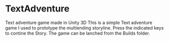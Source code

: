 # TextAdventure
Text adventure game made in Unity 3D
This is a simple Text adventure game I used to prototype the multiending storyline. Press the indicated keys to contine the Story.
The game can be lanched from the Builds folder.
